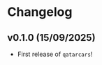 # Changelog

<!--next-version-placeholder-->

## v0.1.0 (15/09/2025)

- First release of `qatarcars`!

